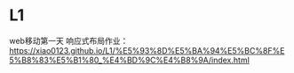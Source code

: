 # L1
web移动第一天
响应式布局作业：https://xiao0123.github.io/L1/%E5%93%8D%E5%BA%94%E5%BC%8F%E5%B8%83%E5%B1%80_%E4%BD%9C%E4%B8%9A/index.html

